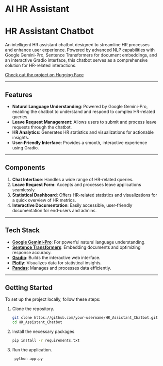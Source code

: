 # AI HR Assistant
# HR Assistant Chatbot

An intelligent HR assistant chatbot designed to streamline HR processes and enhance user experience. Powered by advanced NLP capabilities with Google Gemini-Pro, Sentence Transformers for document embeddings, and an interactive Gradio interface, this chatbot serves as a comprehensive solution for HR-related interactions.

[Check out the project on Hugging Face](https://huggingface.co/spaces/alielneklawy/HR_Assistant)

---

## Features

- **Natural Language Understanding**: Powered by Google Gemini-Pro, enabling the chatbot to understand and respond to complex HR-related queries.
- **Leave Request Management**: Allows users to submit and process leave requests through the chatbot.
- **HR Analytics**: Generates HR statistics and visualizations for actionable insights.
- **User-Friendly Interface**: Provides a smooth, interactive experience using Gradio.
  
---

## Components

1. **Chat Interface**: Handles a wide range of HR-related queries.
2. **Leave Request Form**: Accepts and processes leave applications seamlessly.
3. **Statistical Dashboard**: Offers HR-related statistics and visualizations for a quick overview of HR metrics.
4. **Interactive Documentation**: Easily accessible, user-friendly documentation for end-users and admins.

---

## Tech Stack

- **[Google Gemini-Pro](https://cloud.google.com)**: For powerful natural language understanding.
- **[Sentence Transformers](https://www.sbert.net)**: Embedding documents and optimizing response accuracy.
- **[Gradio](https://gradio.app)**: Builds the interactive web interface.
- **[Plotly](https://plotly.com/python/)**: Visualizes data for statistical insights.
- **[Pandas](https://pandas.pydata.org/)**: Manages and processes data efficiently.

---

## Getting Started

To set up the project locally, follow these steps:

1. Clone the repository.
   
   ```bash
   git clone https://github.com/your-username/HR_Assistant_Chatbot.git
   cd HR_Assistant_Chatbot

3. Install the necessary packages.
    ```bash
    pip install -r requirements.txt
    ```
3. Run the application.
    ```bash
     python app.py
     ```




